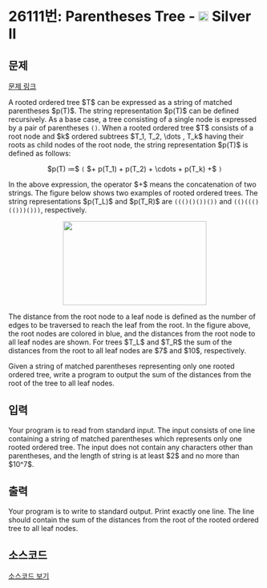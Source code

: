 # 26111번: Parentheses Tree - <img src="https://static.solved.ac/tier_small/9.svg" style="height:20px" /> Silver II

<!-- performance -->

<!-- 문제 제출 후 깃허브에 푸시를 했을 때 제출한 코드의 성능이 입력될 공간입니다.-->

<!-- end -->

## 문제

[문제 링크](https://boj.kr/26111)

<p>A rooted ordered tree $T$ can be expressed as a string of matched parentheses $p(T)$. The string representation $p(T)$ can be defined recursively. As a base case, a tree consisting of a single node is expressed by a pair of parentheses <code>()</code>. When a rooted ordered tree $T$ consists of a root node and $k$ ordered subtrees $T_1, T_2, \dots , T_k$ having their roots as child nodes of the root node, the string representation $p(T)$ is defined as follows:</p>

<p style="text-align: center;">$p(T) ≔$ <code>(</code> $+ p(T_1) + p(T_2) + \cdots + p(T_k) +$ <code>)</code></p>

<p>In the above expression, the operator $+$ means the concatenation of two strings. The figure below shows two examples of rooted ordered trees. The string representations $p(T_L)$ and $p(T_R)$ are <code>((()()())())</code> and <code>(()((()(()))()))</code>, respectively.</p>

<p style="text-align: center;"><img alt="" src="https://upload.acmicpc.net/a0444adf-3801-4c1a-bd27-b50caecf0570/-/preview/" style="width: 286px; height: 168px;"></p>

<p>The distance from the root node to a leaf node is defined as the number of edges to be traversed to reach the leaf from the root. In the figure above, the root nodes are colored in blue, and the distances from the root node to all leaf nodes are shown. For trees $T_L$ and $T_R$ the sum of the distances from the root to all leaf nodes are $7$ and $10$, respectively.</p>

<p>Given a string of matched parentheses representing only one rooted ordered tree, write a program to output the sum of the distances from the root of the tree to all leaf nodes.</p>

## 입력

<p>Your program is to read from standard input. The input consists of one line containing a string of matched parentheses which represents only one rooted ordered tree. The input does not contain any characters other than parentheses, and the length of string is at least $2$ and no more than $10^7$.</p>

## 출력

<p>Your program is to write to standard output. Print exactly one line. The line should contain the sum of the distances from the root of the rooted ordered tree to all leaf nodes.</p>

## 소스코드

[소스코드 보기](Parentheses%20Tree.cpp)